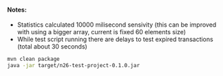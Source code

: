#### Notes:

 * Statistics calculated 10000 milisecond sensivity (this can be improved with using a bigger array, current is fixed 60 elements size)
 * While test script running there are delays to test expired transactions (total about 30 seconds)

```bash
mvn clean package
java -jar target/n26-test-project-0.1.0.jar
```
